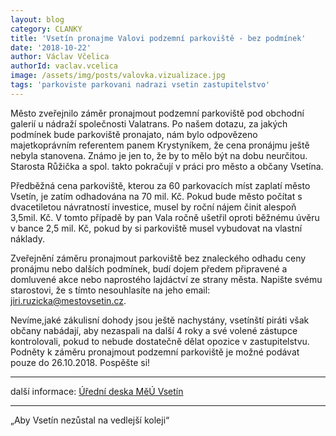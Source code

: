 ```yaml
---
layout: blog
category: CLANKY
title: 'Vsetín pronajme Valovi podzemní parkoviště - bez podmínek'
date: '2018-10-22'
author: Václav Včelica
authorId: vaclav.vcelica
image: /assets/img/posts/valovka.vizualizace.jpg
tags: 'parkoviste parkovani nadrazi vsetin zastupitelstvo'
---
```

Město zveřejnilo záměr pronajmout podzemní parkoviště pod obchodní galerií u nádraží společnosti Valatrans. Po našem dotazu, za jakých podmínek bude parkoviště pronajato, nám bylo odpovězeno majetkoprávním referentem panem Krystyníkem, že cena pronájmu ještě nebyla stanovena. Známo je jen to, že by to mělo být na dobu neurčitou. Starosta Růžička a spol. takto pokračují v práci pro město a občany Vsetína.

Předběžná cena parkoviště, kterou za 60 parkovacích míst zaplatí město Vsetín, je zatím odhadována na 70 mil. Kč. Pokud bude město počítat s dvacetiletou návratností investice, musel by roční nájem činit alespoň 3,5mil. Kč. V tomto případě by pan Vala ročně ušetřil oproti běžnému úvěru v bance 2,5 mil. Kč, pokud by si parkoviště musel vybudovat na vlastní náklady.

Zveřejnění záměru pronajmout parkoviště bez znaleckého odhadu ceny pronájmu nebo dalších podmínek, budí dojem předem připravené a domluvené akce nebo naprostého lajdáctví ze strany města. Napište svému starostovi, že s tímto nesouhlasíte na jeho email: <a href="mailto:jiri.ruzicka@mestovsetin.cz">jiri.ruzicka@mestovsetin.cz</a>.

Nevíme,jaké zákulisní dohody jsou ještě nachystány, vsetínští piráti však občany nabádají, aby nezaspali na další 4 roky a své volené zástupce kontrolovali, pokud to nebude dostatečně dělat opozice v zastupitelstvu. Podněty k záměru pronajmout podzemní parkoviště je možné podávat pouze do 26.10.2018. Pospěšte si!

- - -

další informace: <a href="https://www.mestovsetin.cz/assets/File.ashx?id_org=18676&id_dokumenty=532537">Úřední deska MěÚ Vsetín</a>

- - -

„Aby Vsetín nezůstal na vedlejší koleji“
